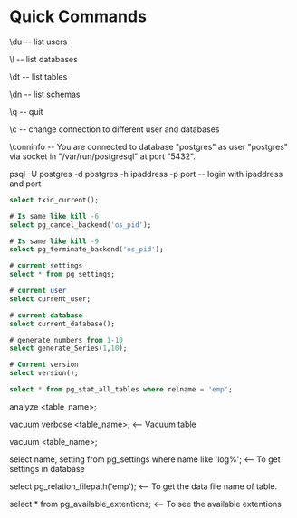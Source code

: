 # Quick Commands

\du		-- list users

\l		-- list databases

\dt		-- list tables 

\dn		-- list schemas 

\q		-- quit

\c		-- change connection to different user and databases

\conninfo	-- You are connected to database "postgres" as user "postgres" via socket in "/var/run/postgresql" at port "5432".


psql -U postgres -d postgres -h ipaddress -p port 		-- login with ipaddress and port

```sql
select txid_current();				
```
```sql
# Is same like kill -6
select pg_cancel_backend('os_pid');

# Is same like kill -9
select pg_terminate_backend('os_pid');
```

```sql
# current settings 
select * from pg_settings;

# current user
select current_user;

# current database 
select current_database();

# generate numbers from 1-10
select generate_Series(1,10);

# Current version
select version();

select * from pg_stat_all_tables where relname = 'emp';
```
 
analyze <table_name>;

vacuum verbose <table_name>;										<-- Vacuum table 

vacuum <table_name>;

select name, setting from pg_settings where name like 'log%';		<-- To get settings in database

select pg_relation_filepath('emp');									<-- To get the data file name of table.

select * from pg_available_extentions;								<-- To see the available extentions 





